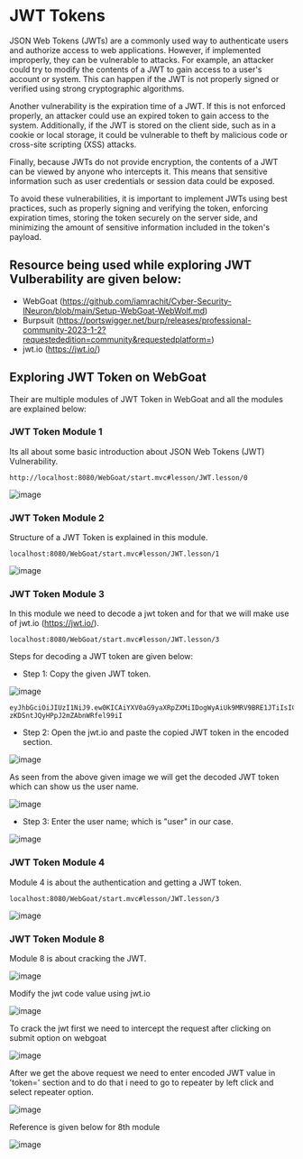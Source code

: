 # JWT Tokens 

JSON Web Tokens (JWTs) are a commonly used way to authenticate users and authorize access to web applications. However, if implemented improperly, they can be vulnerable to attacks. For example, an attacker could try to modify the contents of a JWT to gain access to a user's account or system. This can happen if the JWT is not properly signed or verified using strong cryptographic algorithms.

Another vulnerability is the expiration time of a JWT. If this is not enforced properly, an attacker could use an expired token to gain access to the system. Additionally, if the JWT is stored on the client side, such as in a cookie or local storage, it could be vulnerable to theft by malicious code or cross-site scripting (XSS) attacks.

Finally, because JWTs do not provide encryption, the contents of a JWT can be viewed by anyone who intercepts it. This means that sensitive information such as user credentials or session data could be exposed.

To avoid these vulnerabilities, it is important to implement JWTs using best practices, such as properly signing and verifying the token, enforcing expiration times, storing the token securely on the server side, and minimizing the amount of sensitive information included in the token's payload.

## Resource being used while exploring JWT Vulberability are given below:
 
 - WebGoat (https://github.com/iamrachit/Cyber-Security-INeuron/blob/main/Setup-WebGoat-WebWolf.md)
 - Burpsuit (https://portswigger.net/burp/releases/professional-community-2023-1-2?requestededition=community&requestedplatform=)
 - jwt.io (https://jwt.io/)
 
## Exploring JWT Token on WebGoat

Their are multiple modules of JWT Token in WebGoat and all the modules are explained below: 

### JWT Token Module 1

Its all about some basic introduction about JSON Web Tokens (JWT) Vulnerability. 

```
http://localhost:8080/WebGoat/start.mvc#lesson/JWT.lesson/0
```

![image](https://user-images.githubusercontent.com/60937657/219865211-7c218886-82cf-420f-a691-8829ec51d0c3.png)

### JWT Token Module 2

Structure of a JWT Token is explained in this module.  

```
localhost:8080/WebGoat/start.mvc#lesson/JWT.lesson/1
```

![image](https://user-images.githubusercontent.com/60937657/220130210-223c09af-8059-4908-b75e-2718f61837d1.png)

### JWT Token Module 3

In this module we need to decode a jwt token and for that we will make use of jwt.io (https://jwt.io/).

```
localhost:8080/WebGoat/start.mvc#lesson/JWT.lesson/3
```

Steps for decoding a JWT token are given below: 


- Step 1: Copy the given JWT token. 


![image](https://user-images.githubusercontent.com/60937657/220133796-c9f10042-efeb-4776-a975-90ecccdaecbd.png)

```
eyJhbGciOiJIUzI1NiJ9.ew0KICAiYXV0aG9yaXRpZXMiIDogWyAiUk9MRV9BRE1JTiIsICJST0xFX1VTRVIiIF0sDQogICJjbGllbnRfaWQiIDogIm15LWNsaWVudC13aXRoLXNlY3JldCIsDQogICJleHAiIDogMTYwNzA5OTYwOCwNCiAgImp0aSIgOiAiOWJjOTJhNDQtMGIxYS00YzVlLWJlNzAtZGE1MjA3NWI5YTg0IiwNCiAgInNjb3BlIiA6IFsgInJlYWQiLCAid3JpdGUiIF0sDQogICJ1c2VyX25hbWUiIDogInVzZXIiDQp9.9lYaULTuoIDJ86-zKDSntJQyHPpJ2mZAbnWRfel99iI
```


- Step 2: Open the jwt.io and paste the copied JWT token in the encoded section. 


![image](https://user-images.githubusercontent.com/60937657/220135512-707398ff-4868-4d86-b465-0be7b6946e80.png)

As seen from the above given image we will get the decoded JWT token which can show us the user name. 

![image](https://user-images.githubusercontent.com/60937657/220135976-7a24553e-71ba-4bc1-b09d-832f4da28db2.png)


- Step 3: Enter the user name; which is "user" in our case. 


![image](https://user-images.githubusercontent.com/60937657/220136680-809ad5be-65ed-42c5-84ef-b919740bb0ef.png)

### JWT Token Module 4 

Module 4 is about the authentication and getting a JWT token. 

```
localhost:8080/WebGoat/start.mvc#lesson/JWT.lesson/3
```

![image](https://user-images.githubusercontent.com/60937657/220143853-58fa1dd0-0d9a-4716-bd25-e878aa6b8409.png)

### JWT Token Module 8

Module 8 is about cracking the JWT.

![image](https://user-images.githubusercontent.com/60937657/224869038-3b3770c9-3f67-4348-8a9b-ad86331c3cf9.png)

Modify the jwt code value using jwt.io

![image](https://user-images.githubusercontent.com/60937657/224870271-f52483f1-be39-4509-af73-bddcda642d92.png)

To crack the jwt first we need to intercept the request after clicking on submit option on webgoat 

![image](https://user-images.githubusercontent.com/60937657/224869830-72a509e5-e5fc-40da-a491-82942b897500.png)

After we get the above request we need to enter encoded JWT value in 'token=' section and to do that i need to go to repeater by left click and select repeater option.

![image](https://user-images.githubusercontent.com/60937657/224870094-5eb61315-dd1d-4ff6-b25e-d6a9384f6213.png)

Reference is given below for 8th module 

![image](https://user-images.githubusercontent.com/60937657/224870824-5663d012-45a8-4721-ad1d-77876cd4f6af.png)


